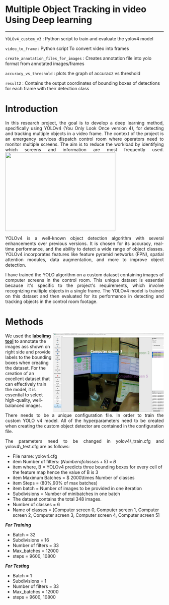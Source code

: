
# **Multiple Object Tracking in video Using Deep learning**
---


`YOLOv4_custom_v3` : Python script to train and evaluate the yolov4 model

`video_to_frame` : Python script To convert video into frames

`create_annotation_files_for_images` : Creates annotation file into yolo format from annotated images/frames

`accuracy_vs_threshold` : plots the graph of accuracz vs threshold

`result2` : Contains the output coordinates of bounding boxes of detections for each frame with their detection class


# Introduction
<p align="justify">
In this research project, the goal is to develop a deep learning method, specifically using YOLOv4 (You Only Look Once version 4), for detecting and tracking multiple objects in a video frame. The context of the project is an emergency services dispatch control room where operators need to monitor multiple screens. The aim is to reduce the workload by identifying which screens and information are most frequently used.

<img src="" width="350" height="250" align="center" />

<p align="justify">
  
<p align="justify">
YOLOv4 is a well-known object detection algorithm with several enhancements over previous versions. It is chosen for its accuracy, real-time performance, and the ability to detect a wide range of object classes. YOLOv4 incorporates features like feature pyramid networks (FPN), spatial attention modules, data augmentation, and more to improve object detection.
<p align="justify">
I have trained the YOLO algorithm on a custom dataset containing images of computer screens in the control room. This unique dataset is essential because it's specific to the project's requirements, which involve recognizing multiple objects in a single frame. The YOLOv4 model is trained on this dataset and then evaluated for its performance in detecting and tracking objects in the control room footage.


# Methods

<img src="https://github.com/shreyaskorde16/YOLOv4-Computer-Screens/blob/master/label_img.png" width="350" height="250" align="right" />
<p align="justify">
  
We used the __[labelimg tool](https://github.com/HumanSignal/labelImg)__ to annotate the images ass shown on right side and provide labels to the bounding boxes when creating the dataset. For the creation of an excellent dataset that can effectively train the model, it is essential to select high-quality, well-balanced images.
<p align="justify">
There needs to be a unique configuration file. In order to train the custom YOLO v4 model. All of the hyperparameters need to be created when creating the custom object detector are contained in the configuration file.

<p align="justify">
The parameters need to be changed in yolov4\_train.cfg and yolov4\_test.cfg are as follows:


    
- File name: yolov4.cfg
- item Number of filters: $(Number of classes + 5) \times B$
- item where, B = YOLOv4 predicts three bounding boxes for every cell of the feature map hence the value of B is 3
- item Maximum Batches = $ 2000\times Number of classes
- item Steps  = (80\%,90\% of max batches) 
- item batch = Number of images to be provided in one iteration
- Subdivisions = Number of minibatches in one batch
- The dataset contains the total 348 images. 
- Number of classes = 6
- Name of classes = [Computer screen 0, Computer screen 1, Computer screen 2, Computer screen 3, Computer screen 4, Computer screen 5]

_**For Training**_

- Batch = 32
- Subdivisions = 16
- Number of filters = 33
- Max\_batches = 12000
- steps = 9600, 10800

_**For Testing**_

- Batch = 1
- Subdivisions = 1
- Number of filters = 33
- Max\_batches = 12000
- steps = 9600, 10800

